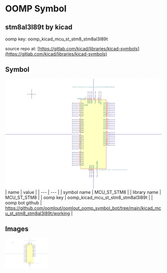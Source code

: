 # OOMP Symbol  
## stm8al3l89t  by kicad  
  
oomp key: oomp_kicad_mcu_st_stm8_stm8al3l89t  
  
source repo at: [https://gitlab.com/kicad/libraries/kicad-symbols](https://gitlab.com/kicad/libraries/kicad-symbols)  
## Symbol  
  
[![working.png](working_600.png)](working.png)  
| name | value | 
| --- | --- | 
| symbol name | MCU_ST_STM8 | 
| library name | MCU_ST_STM8 | 
| oomp key | oomp_kicad_mcu_st_stm8_stm8al3l89t | 
| oomp bot github | https://github.com/oomlout/oomlout_oomp_symbol_bot/tree/main/kicad_mcu_st_stm8_stm8al3l89t/working | 
## Images  
  
[![working.png](working_140.png)](working.png)  

